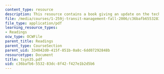 ```yaml
---
content_type: resource
description: This resource contains a book giving an update on the technology.
file: /media/courses/1-259j-transit-management-fall-2006/c36bafb6553283dc8f42f427e1b2d5b6_tsyn35.pdf
file_type: application/pdf
learning_resource_types:
- Readings
ocw_type: OCWFile
parent_title: Readings
parent_type: CourseSection
parent_uid: 334042d0-415f-851b-0a8c-6dd07292848b
resourcetype: Document
title: tsyn35.pdf
uid: c36bafb6-5532-83dc-8f42-f427e1b2d5b6
---
```

